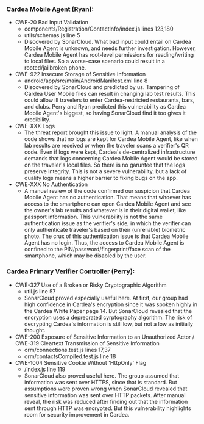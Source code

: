 
### Cardea Mobile Agent (Ryan):
* CWE-20 Bad Input Validation
    * components/Registration/ContactInfo/index.js lines 123,180
    * utils/schemas.js line 5
    * Discovered by SonarCloud. What bad input could entail on Cardea Mobile Agent is unknown, and needs further investigation. However, Cardea Mobile Agent has root-level permissions for reading/writing to local files. So a worse-case scenario could result in a rooted/jailbroken phone. 
* CWE-922 Insecure Storage of Sensitive Information
    * android/app/src/main/AndroidManifest.xml line 8
    * Discovered by SonarCloud and predicted by us. Tampering of Cardea User Mobile files can result in changing lab test results. This could allow ill travelers to enter Cardea-restricted restaurants, bars, and clubs. Perry and Ryan predicted this vulnerability as Cardea Mobile Agent's biggest, so having SonarCloud find it too gives it credibility.
* CWE-XXX Logs
    * The threat report brought this issue to light. A manual analysis of the code shows that no logs are kept for Cardea Mobile Agent, like when lab results are received or when the traveler scans a verifier's QR code. Even if logs were kept, Cardea's de-centralized infrastructure demands that logs concerning Cardea Mobile Agent would be stored on the traveler's local files. So there is no garuntee that the logs preserve integrity. This is not a severe vulnerability, but a lack of quality logs means a higher barrier to fixing bugs on the app.
* CWE-XXX No Authentication
    * A manuel review of the code confirmed our suspicion that Cardea Mobile Agent has no authentication. That means that whoever has access to the smartphone can open Cardea Mobile Agent and see the owner's lab results and whatever is in their digital wallet, like passport information. This vulnerability is not the same authentication issue as the verifier's side, in which the verifier can only authenticate traveler's based on their (unreliable) biometric photo. The crux of this authentication issue is that Cardea Mobile Agent has no login. Thus, the access to Cardea Mobile Agent is confined to the PIN/password/fingerprint/face scan of the smartphone, which may be disabled by the user. 


### Cardea Primary Verifier Controller (Perry):
* CWE-327 Use of a Broken or Risky Cryptographic Algorithm
    * util.js line 57
    * SonarCloud proved especially useful here. At first, our group had high confidence in Cardea's encryption since it was spoken highly in the Cardea White Paper page 14. But SonarCloud revealed that the encryption uses a deprecrated cyrptography algorithm. The risk of decrypting Cardea's information is still low, but not a low as initially thought. 
* CWE-200 Exposure of Sensitive Information to an Unauthorized Actor / CWE-319 Cleartext Transmission of Sensitive Information
    * orm/connections.test.js lines 17,37
    * orm/contactsCompiled.test.js line 18
* CWE-1004 Sensitive Cookie Without 'HttpOnly' Flag
    * /index.js line 119
    * SonarCloud also proved useful here. The group assumed that information was sent over HTTPS, since that is standard. But assumptions were proven wrong when SonarCloud revealed that sensitive information was sent over HTTP packets. After manual reveal, the risk was reduced after finding out that the information sent through HTTP was encrypted. But this vulnerability highlights room for security improvement in Cardea. 
